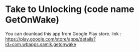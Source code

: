 # Take to Unlocking (code name GetOnWake)

You can dounload this app from Google Play store.
link : https://play.google.com/store/apps/details?id=com.wbapps.samik.getonwake
